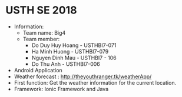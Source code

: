 # USTH SE 2018
- Information:
	+ Team name: Big4
	+ Team member: 
		* Do Duy Huy Hoang - USTHBI7-071
		* Ha Minh Huong - USTHBI7-079
		* Nguyen Dinh Mau - USTHBI7 - 106
		* Do Thu Anh - USTHBI7-006
- Android Application
- Weather forecast : http://theyouthranger.tk/weatherApp/
- First function: Get the weather information for the current location.
- Framework: Ionic Framework and Java

